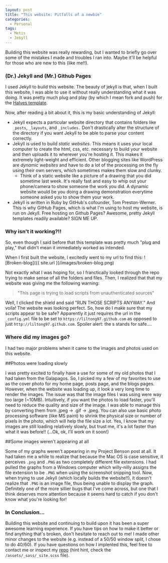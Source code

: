 ```yaml
---
layout: post
title: "This website: Pitfalls of a newbie"
categories:
  - Personal
tags:
  - Metis
  - Jekyll
---
```

Building this website was really rewarding, but I wanted to briefly go over some of the mistakes I made and troubles I ran into. Maybe it'll be helpful for those who are new to this (like me!!). 

### (Dr.) Jekyll and (Mr.) Github Pages
I used Jekyll to build this website. The beauty of jekyll is that, when I built this website, I was able to use it without really understanding what it was doing. It was pretty much plug and play (by which I mean fork and push) for the [Halves template](https://github.com/TaylanTatli/Halve). 

Now, after reading a bit about it, this is my basic understanding of Jekyll:

* Jekyll expects a particular website directory that contains folders like `_posts`, `_layouts`, and `_includes.` Don't drastically alter the structure of the directory if you want Jekyll to be able to parse your content correctly. 
* Jekyll is used to build *static websites*. This means it uses your local computer to create the html, css, etc. necessary to build your website and then uploads it to wherever you're hosting it. This makes it extremely light-weight and efficient. Other blogging sites like WordPress are *dynamic websites* and have to do a lot of the processing on the fly using their own servers, which sometimes makes them slow and clunky. 
  * Think of a static website like a picture of a drawing that you did sometime last week. It's really fast and easy to whip out your phone/camera to show someone the work you did. A dynamic website would be you doing a drawing demonstration everytime someone asked you to show them your work. 
* Jekyll is written in Ruby by GitHub's cofounder, Tom Preston-Werner. This is why GitHub Pages, which is what I'm using to host my website, is run on Jekyll. Free hosting on Github Pages? Awesome, pretty Jekyll templates readily available? SIGN ME UP. 

### Why isn't it working?!!
So, even though I said before that this template was pretty much "plug and play," that didn't mean it immediately worked as intended.  

When I first built the website, I excitedly went to my url to find this:
![Broken-blog]({{ site.url }}/images/broken-blog.png)

Not exactly what I was hoping for, so I franctically looked through the repo trying to make sense of all the folders and files. Then, I realized that that my website was giving me the following warning: 

>"This page is trying to load scripts from unauthenticated sources"

Well, I clicked the shield and said "RUN THOSE SCRIPTS ANYWAY." And voila! The website was looking perfect. So, how do I make sure that my scripts appear to be safe? Apparently it just requires the url in the `_config.yml` file to be set to `https://liltong97.github.com` as opposed to just `http://liltong97.github.com`. Spoiler alert: the s stands for safe.... 

### Where did my images go?
I had two major problems when it came to the images and photos used on this website. 

##Photos were loading slowly

I was pretty excited to finally have a use for some of my old photos that I had taken from the Galapagos. So, I picked my a few of my favorites to use as the cover photo for my home page, posts page, and the blogs pages. However, when the website was loading up, it look a very long time to render the images. The issue was that the image files I was using were way too large (~10MB). Intuitively, if you want the photos to load faster, you'll need to reduce the quality and size of the image. I was able to manage this by converting them from .jpeg -> .gif -> .jpeg. You can also use basic photo processing software (like MS paint) to shrink the physical size or number of pixels in the photo, which will help the file size a lot. Yes, I know that my images are still loading relatively slowly, but trust me, it's a lot faster than what it was before!! (...Ok, ok, I'll work on it soon!)

##Some images weren't appearing at all

Some of my graphs weren't appearing in my Project Benson post at all. It had taken me a while to realize that because the Mac OS is case sensitive, it perceives `.png` and `.PNG` as two completely different file extensions. I had pulled the graphs from a Windows computer which willy-nilly assigns the file extension to be `.PNG` when using the screenshot snipping tool. Now, when trying to use Jekyll (which locally builds the website!!), it doesn't realize that `.PNG` is an image file, thus being unable to display the graph. Definitely one of the more sillier bugs that I've come across, but one that I think deserves more attention because it seems hard to catch if you don't know what you're looking for! 

### In Conclusion...
Building this website and continuing to build upon it has been a super awesome learning experience. If you have tips on how to make it better or find anything that's broken, don't hesitate to reach out to me! I made other minor changes to the website (e.g. instead of a 50/50 window split, I chose to do 40/60). If you have questions on how I implented this, feel free to contact me or inspect my [repo](https://github.com/liltong97/liltong97.github.io) (hint hint, check the `/assets/_sass/_site.scss` file).


